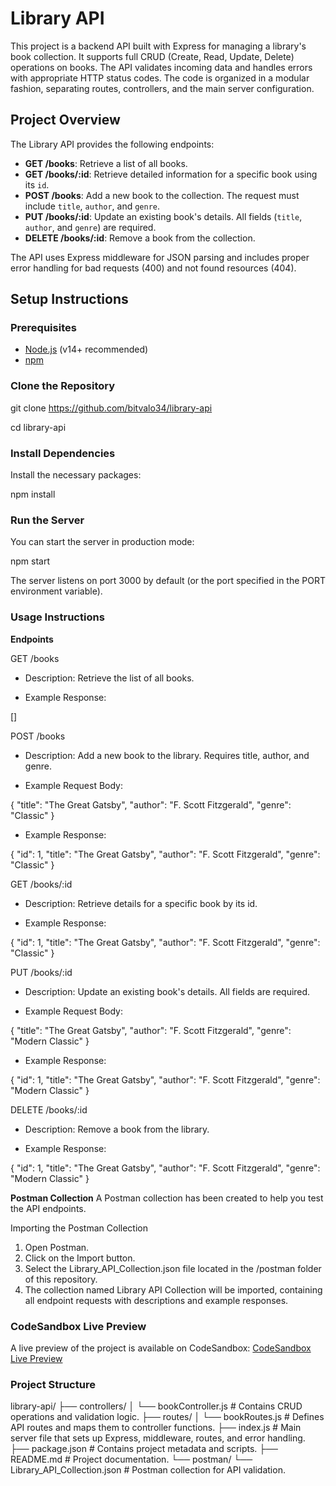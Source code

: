 # Library API

This project is a backend API built with Express for managing a library's book collection. It supports full CRUD (Create, Read, Update, Delete) operations on books. The API validates incoming data and handles errors with appropriate HTTP status codes. The code is organized in a modular fashion, separating routes, controllers, and the main server configuration.

## Project Overview

The Library API provides the following endpoints:

- **GET /books**: Retrieve a list of all books.
- **GET /books/:id**: Retrieve detailed information for a specific book using its `id`.
- **POST /books**: Add a new book to the collection. The request must include `title`, `author`, and `genre`.
- **PUT /books/:id**: Update an existing book's details. All fields (`title`, `author`, and `genre`) are required.
- **DELETE /books/:id**: Remove a book from the collection.

The API uses Express middleware for JSON parsing and includes proper error handling for bad requests (400) and not found resources (404).

## Setup Instructions

### Prerequisites

- [Node.js](https://nodejs.org/en/) (v14+ recommended)
- [npm](https://www.npmjs.com/)

### Clone the Repository

git clone https://github.com/bitvalo34/library-api

cd library-api

### Install Dependencies

Install the necessary packages:

npm install

### Run the Server

You can start the server in production mode:

npm start

The server listens on port 3000 by default (or the port specified in the PORT environment variable).

### Usage Instructions

**Endpoints**

GET /books

- Description: Retrieve the list of all books.

- Example Response:

[]

POST /books

- Description: Add a new book to the library. Requires title, author, and genre.

- Example Request Body:

{
  "title": "The Great Gatsby",
  "author": "F. Scott Fitzgerald",
  "genre": "Classic"
}

- Example Response:

{
  "id": 1,
  "title": "The Great Gatsby",
  "author": "F. Scott Fitzgerald",
  "genre": "Classic"
}

GET /books/:id

- Description: Retrieve details for a specific book by its id.

- Example Response:

{
  "id": 1,
  "title": "The Great Gatsby",
  "author": "F. Scott Fitzgerald",
  "genre": "Classic"
}

PUT /books/:id

- Description: Update an existing book's details. All fields are required.

- Example Request Body:

{
  "title": "The Great Gatsby",
  "author": "F. Scott Fitzgerald",
  "genre": "Modern Classic"
}

- Example Response:

{
  "id": 1,
  "title": "The Great Gatsby",
  "author": "F. Scott Fitzgerald",
  "genre": "Modern Classic"
}

DELETE /books/:id

- Description: Remove a book from the library.

- Example Response:

{
  "id": 1,
  "title": "The Great Gatsby",
  "author": "F. Scott Fitzgerald",
  "genre": "Modern Classic"
}

**Postman Collection**
A Postman collection has been created to help you test the API endpoints.

Importing the Postman Collection
1. Open Postman.
2. Click on the Import button.
3. Select the Library_API_Collection.json file located in the /postman folder of this repository.
4. The collection named Library API Collection will be imported, containing all endpoint requests with descriptions and example responses.

### CodeSandbox Live Preview
A live preview of the project is available on CodeSandbox: [CodeSandbox Live Preview](https://codesandbox.io/p/sandbox/y6s7dj)

### Project Structure

library-api/
├── controllers/
│   └── bookController.js    # Contains CRUD operations and validation logic.
├── routes/
│   └── bookRoutes.js        # Defines API routes and maps them to controller functions.
├── index.js                 # Main server file that sets up Express, middleware, routes, and error handling.
├── package.json             # Contains project metadata and scripts.
├── README.md                # Project documentation.
└── postman/
    └── Library_API_Collection.json  # Postman collection for API validation.